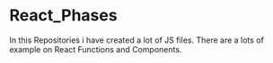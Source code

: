 # React_Phases
In this Repositories i have created a lot of JS files. There are a lots of example on React Functions and Components.
